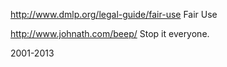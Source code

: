 http://www.dmlp.org/legal-guide/fair-use Fair Use

http://www.johnath.com/beep/ Stop it everyone.

2001-2013